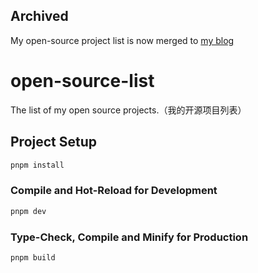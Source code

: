 ## Archived

My open-source project list is now merged to [my blog](https://github.com/Rotten-LKZ/valaxy-blog)

# open-source-list

The list of my open source projects.（我的开源项目列表）

## Project Setup

```sh
pnpm install
```

### Compile and Hot-Reload for Development

```sh
pnpm dev
```

### Type-Check, Compile and Minify for Production

```sh
pnpm build
```
